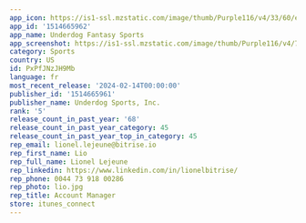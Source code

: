 ```yaml
---
app_icon: https://is1-ssl.mzstatic.com/image/thumb/Purple116/v4/33/60/e3/3360e313-873b-1e38-53d2-fe83f943d252/AppIcon-0-1x_U007emarketing-0-7-0-85-220-0.png/1024x1024bb.png
app_id: '1514665962'
app_name: Underdog Fantasy Sports
app_screenshot: https://is1-ssl.mzstatic.com/image/thumb/Purple116/v4/7c/9f/dc/7c9fdcdc-0e8d-b30a-a7e2-02f5568df011/5bad100f-a205-4cdc-adae-8c837365e9c9_6.5-BBMIV-Finals1.jpg/1242x2688bb.png
category: Sports
country: US
id: PxPfJNzJH9Mb
language: fr
most_recent_release: '2024-02-14T00:00:00'
publisher_id: '1514665961'
publisher_name: Underdog Sports, Inc.
rank: '5'
release_count_in_past_year: '68'
release_count_in_past_year_category: 45
release_count_in_past_year_top_in_category: 45
rep_email: lionel.lejeune@bitrise.io
rep_first_name: Lio
rep_full_name: Lionel Lejeune
rep_linkedin: https://www.linkedin.com/in/lionelbitrise/
rep_phone: 0044 73 918 00286
rep_photo: lio.jpg
rep_title: Account Manager
store: itunes_connect
---
```


